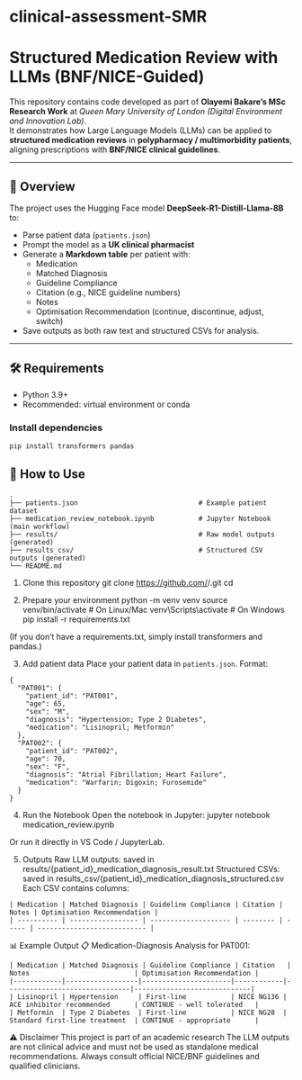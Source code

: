 # clinical-assessment-SMR

# Structured Medication Review with LLMs (BNF/NICE-Guided)

This repository contains code developed as part of **Olayemi Bakare’s MSc Research Work** at *Queen Mary University of London (Digital Environment and Innovation Lab)*.  
It demonstrates how Large Language Models (LLMs) can be applied to **structured medication reviews** in **polypharmacy / multimorbidity patients**, aligning prescriptions with **BNF/NICE clinical guidelines**.

---

## 📖 Overview

The project uses the Hugging Face model **DeepSeek-R1-Distill-Llama-8B** to:

- Parse patient data (`patients.json`)  
- Prompt the model as a **UK clinical pharmacist**  
- Generate a **Markdown table** per patient with:  
  - Medication  
  - Matched Diagnosis  
  - Guideline Compliance  
  - Citation (e.g., NICE guideline numbers)  
  - Notes  
  - Optimisation Recommendation (continue, discontinue, adjust, switch)  
- Save outputs as both raw text and structured CSVs for analysis.  

---

## 🛠 Requirements

- Python 3.9+  
- Recommended: virtual environment or conda  

### Install dependencies

```bash
pip install transformers pandas
```

## 🚀 How to Use
```📂 Project Structure
.
├── patients.json                              # Example patient dataset
├── medication_review_notebook.ipynb           # Jupyter Notebook (main workflow)
├── results/                                   # Raw model outputs (generated)
├── results_csv/                               # Structured CSV outputs (generated)
└── README.md
```
1. Clone this repository
git clone https://github.com/<your-username>/<your-repo>.git
cd <your-repo>

2. Prepare your environment
python -m venv venv
source venv/bin/activate   # On Linux/Mac
venv\Scripts\activate      # On Windows
pip install -r requirements.txt

(If you don’t have a requirements.txt, simply install transformers and pandas.)

3. Add patient data
Place your patient data in `patients.json`.
Format:
```
{
  "PAT001": {
    "patient_id": "PAT001",
    "age": 65,
    "sex": "M",
    "diagnosis": "Hypertension; Type 2 Diabetes",
    "medication": "Lisinopril; Metformin"
  },
  "PAT002": {
    "patient_id": "PAT002",
    "age": 70,
    "sex": "F",
    "diagnosis": "Atrial Fibrillation; Heart Failure",
    "medication": "Warfarin; Digoxin; Furosemide"
  }
}
```
4. Run the Notebook
Open the notebook in Jupyter:
jupyter notebook medication_review.ipynb

Or run it directly in VS Code / JupyterLab.

5. Outputs
Raw LLM outputs: saved in results/{patient_id}_medication_diagnosis_result.txt
Structured CSVs: saved in results_csv/{patient_id}_medication_diagnosis_structured.csv
Each CSV contains columns:
```
| Medication | Matched Diagnosis | Guideline Compliance | Citation | Notes | Optimisation Recommendation |
| ---------- | ----------------- | -------------------- | -------- | ----- | --------------------------- |
```
📊 Example Output
📋 Medication-Diagnosis Analysis for PAT001:
```
| Medication | Matched Diagnosis | Guideline Compliance | Citation   | Notes                          | Optimisation Recommendation |
|------------|------------------|----------------------|------------|-------------------------------|-----------------------------|
| Lisinopril | Hypertension     | First-line           | NICE NG136 | ACE inhibitor recommended      | CONTINUE - well tolerated   |
| Metformin  | Type 2 Diabetes  | First-line           | NICE NG28  | Standard first-line treatment  | CONTINUE - appropriate      |
```




⚠️ Disclaimer
This project is part of an academic research
The LLM outputs are not clinical advice and must not be used as standalone medical recommendations.
Always consult official NICE/BNF guidelines and qualified clinicians.
